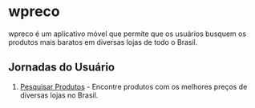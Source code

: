 # wpreco

wpreco é um aplicativo móvel que permite que os usuários busquem os produtos mais baratos em diversas lojas de todo o Brasil.

## Jornadas do Usuário

1. [Pesquisar Produtos](docs/journeys/pesquisar-produtos.md) - Encontre produtos com os melhores preços de diversas lojas no Brasil.